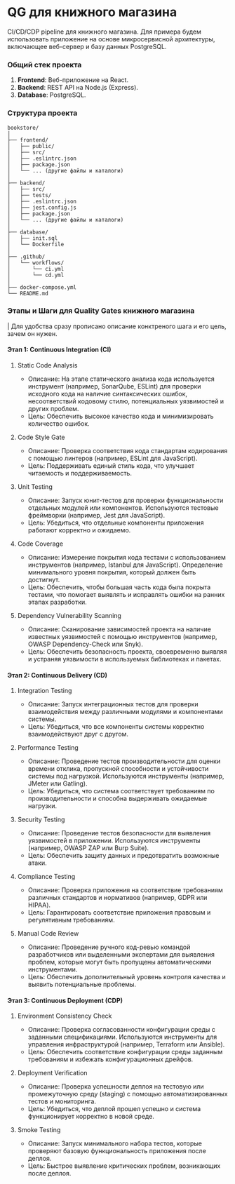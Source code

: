 # QG для книжного магазина
CI/CD/CDP pipeline для книжного магазина. Для примера будем использовать приложение на основе микросервисной архитектуры, включающее веб-сервер и базу данных PostgreSQL.

### Общий стек проекта

1. **Frontend**: Веб-приложение на React.
2. **Backend**: REST API на Node.js (Express).
3. **Database**: PostgreSQL.

### Структура проекта

```
bookstore/
│
├── frontend/
│   ├── public/
│   ├── src/
│   ├── .eslintrc.json
│   ├── package.json
│   └── ... (другие файлы и каталоги)
│
├── backend/
│   ├── src/
│   ├── tests/
│   ├── .eslintrc.json
│   ├── jest.config.js
│   ├── package.json
│   └── ... (другие файлы и каталоги)
│
├── database/
│   ├── init.sql
│   └── Dockerfile
│
├── .github/
│   └── workflows/
│       └── ci.yml
│       └── cd.yml
│
├── docker-compose.yml
└── README.md
```

### Этапы и Шаги для Quality Gates книжного магазина

| Для удобства сразу прописано описание конктреного шага и его цель, зачем он нужен.

#### Этап 1: Continuous Integration (CI)

1. Static Code Analysis
    - Описание: На этапе статического анализа кода используется инструмент (например, SonarQube, ESLint) для проверки исходного кода на наличие синтаксических ошибок, несоответствий кодовому стилю, потенциальных уязвимостей и других проблем.
    - Цель: Обеспечить высокое качество кода и минимизировать количество ошибок.

2. Code Style Gate
    - Описание: Проверка соответствия кода стандартам кодирования с помощью линтеров (например, ESLint для JavaScript).
    - Цель: Поддерживать единый стиль кода, что улучшает читаемость и поддерживаемость.

3. Unit Testing
    - Описание: Запуск юнит-тестов для проверки функциональности отдельных модулей или компонентов. Используются тестовые фреймворки (например, Jest для JavaScript).
    - Цель: Убедиться, что отдельные компоненты приложения работают корректно и ожидаемо.

4. Code Coverage
    - Описание: Измерение покрытия кода тестами с использованием инструментов (например, Istanbul для JavaScript). Определение минимального уровня покрытия, который должен быть достигнут.
    - Цель: Обеспечить, чтобы большая часть кода была покрыта тестами, что помогает выявлять и исправлять ошибки на ранних этапах разработки.

5. Dependency Vulnerability Scanning
    - Описание: Сканирование зависимостей проекта на наличие известных уязвимостей с помощью инструментов (например, OWASP Dependency-Check или Snyk).
    - Цель: Обеспечить безопасность проекта, своевременно выявляя и устраняя уязвимости в используемых библиотеках и пакетах.

#### Этап 2: Continuous Delivery (CD)

1. Integration Testing
    - Описание: Запуск интеграционных тестов для проверки взаимодействия между различными модулями и компонентами системы.
    - Цель: Убедиться, что все компоненты системы корректно взаимодействуют друг с другом.

2. Performance Testing
    - Описание: Проведение тестов производительности для оценки времени отклика, пропускной способности и устойчивости системы под нагрузкой. Используются инструменты (например, JMeter или Gatling).
    - Цель: Убедиться, что система соответствует требованиям по производительности и способна выдерживать ожидаемые нагрузки.

3. Security Testing
    - Описание: Проведение тестов безопасности для выявления уязвимостей в приложении. Используются инструменты (например, OWASP ZAP или Burp Suite).
    - Цель: Обеспечить защиту данных и предотвратить возможные атаки.

4. Compliance Testing
    - Описание: Проверка приложения на соответствие требованиям различных стандартов и нормативов (например, GDPR или HIPAA).
    - Цель: Гарантировать соответствие приложения правовым и регулятивным требованиям.

5. Manual Code Review
    - Описание: Проведение ручного код-ревью командой разработчиков или выделенными экспертами для выявления проблем, которые могут быть пропущены автоматическими инструментами.
    - Цель: Обеспечить дополнительный уровень контроля качества и выявить потенциальные проблемы.

#### Этап 3: Continuous Deployment (CDP)

1. Environment Consistency Check
    - Описание: Проверка согласованности конфигурации среды с заданными спецификациями. Используются инструменты для управления инфраструктурой (например, Terraform или Ansible).
    - Цель: Обеспечить соответствие конфигурации среды заданным требованиям и избежать конфигурационных дрейфов.

2. Deployment Verification
    - Описание: Проверка успешности деплоя на тестовую или промежуточную среду (staging) с помощью автоматизированных тестов и мониторинга.
    - Цель: Убедиться, что деплой прошел успешно и система функционирует корректно в новой среде.

3. Smoke Testing
    - Описание: Запуск минимального набора тестов, которые проверяют базовую функциональность приложения после деплоя.
    - Цель: Быстрое выявление критических проблем, возникающих после деплоя.
